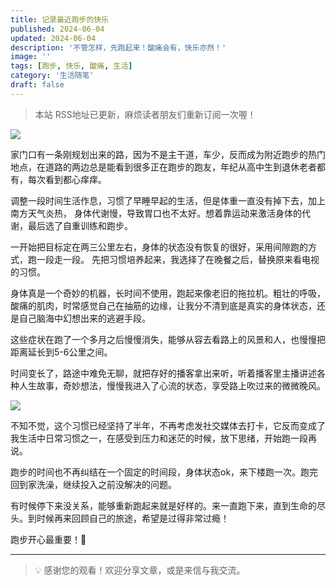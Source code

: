 ```yaml
---
title: 记录最近跑步的快乐
published: 2024-06-04
updated: 2024-06-04
description: '不管怎样，先跑起来！酸痛会有，快乐亦然！'
image: ''
tags: [跑步, 快乐, 酸痛, 生活]
category: '生活随笔'
draft: false
---
```


> 本站 RSS地址已更新，麻烦读者朋友们重新订阅一次喔！

![](https://blog-1259751088.cos.ap-shanghai.myqcloud.com/20250104010045379.png?imageSlim)

家门口有一条刚规划出来的路，因为不是主干道，车少，反而成为附近跑步的热门地点，在道路的两边总是能看到很多正在跑步的跑友，年纪从高中生到退休老者都有，每次看到都心痒痒。

调整一段时间生活作息，习惯了早睡早起的生活，但是体重一直没有掉下去，加上南方天气炎热， 身体代谢慢，导致胃口也不太好。想着靠运动来激活身体的代谢，最后选了自重训练和跑步。

一开始把目标定在两三公里左右，身体的状态没有恢复的很好，采用间隙跑的方式，跑一段走一段。 先把习惯培养起来，我选择了在晚餐之后，替换原来看电视的习惯。

身体真是一个奇妙的机器，长时间不使用，跑起来像老旧的拖拉机。粗壮的呼吸，酸痛的肌肉，时常感觉自己在抽筋的边缘，让我分不清到底是真实的身体状态，还是自己脑海中幻想出来的逃避手段。

这些症状在跑了一个多月之后慢慢消失，能够从容去看路上的风景和人，也慢慢把距离延长到5-6公里之间。

时间变长了，路途中难免无聊，就把存好的播客拿出来听，听着播客里主播讲述各种人生故事，奇妙想法，慢慢我进入了心流的状态，享受路上吹过来的微微晚风。

![](https://blog-1259751088.cos.ap-shanghai.myqcloud.com/20250104010152140.png?imageSlim)

不知不觉，这个习惯已经坚持了半年，不再考虑发社交媒体去打卡，它反而变成了我生活中日常习惯之一，在感受到压力和迷茫的时候，放下思绪，开始跑一段再说。

跑步的时间也不再纠结在一个固定的时间段，身体状态ok，来下楼跑一次。跑完回到家洗澡，继续投入之前没解决的问题。

有时候停下来没关系，能够重新跑起来就是好样的。来一直跑下来，直到生命的尽头。到时候再来回顾自己的旅途，希望是过得非常过瘾！

跑步开心最重要！🏃

---

> 💡 感谢您的观看！欢迎分享文章，或是来信与我交流。